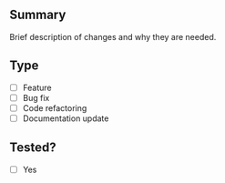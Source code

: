 ## Summary
Brief description of changes and why they are needed.

## Type
- [ ] Feature
- [ ] Bug fix
- [ ] Code refactoring
- [ ] Documentation update

## Tested?
- [ ] Yes
